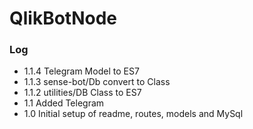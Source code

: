 # QlikBotNode

### Log

- 1.1.4 Telegram Model to ES7
- 1.1.3 sense-bot/Db convert to Class 
- 1.1.2 utilities/DB Class to ES7
- 1.1 Added Telegram
- 1.0 Initial setup of readme, routes, models and MySql